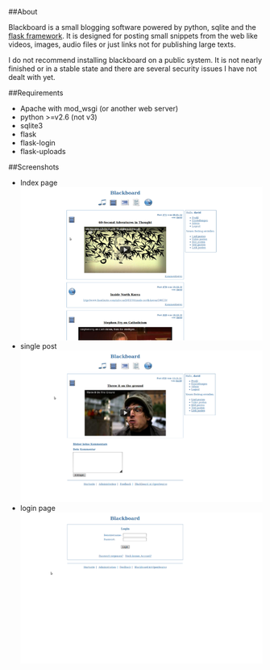 ##About

Blackboard is a small blogging software powered by python, sqlite and the [flask framework](https://github.com/mitsuhiko/flask).
It is designed for posting small snippets from the web like videos, images, audio files or just links not for publishing large texts.

I do not recommend installing blackboard on a public system. It is not nearly finished or in a stable state and there are several security issues I have not dealt with yet.

##Requirements

* Apache with mod_wsgi (or another web server)
* python >=v2.6 (not v3)
* sqlite3
* flask
* flask-login
* flask-uploads

##Screenshots

* Index page
  ![index page](https://github.com/davidnieder/blackboard/raw/master/screenshots/index_page.png)
* single post
  ![a single post](https://github.com/davidnieder/blackboard/raw/master/screenshots/single_post.png)
* login page
  ![login page](https://github.com/davidnieder/blackboard/raw/master/screenshots/login_page.png)
